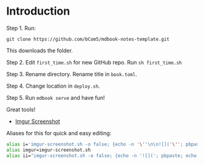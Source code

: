 # Introduction

Step 1. Run:
```
git clone https://github.com/bCom5/mdbook-notes-template.git
```
This downloads the folder.

Step 2. Edit `first_time.sh` for new GitHub repo. Run `sh first_time.sh`

Step 3. Rename directory. Rename title in `book.toml`.

Step 4. Change location in `deploy.sh`.

Step 5. Run `mdbook serve` and have fun!

Great tools!
* [Imgur Screenshot](https://github.com/jomo/imgur-screenshot)

Aliases for this for quick and easy editing:
```sh
alias i='imgur-screenshot.sh -o false; {echo -n '\''\n\n![]('\''; pbpaste; echo -n '\'')\n\n* '\''} | pbcopy'
alias imgur=imgur-screenshot.sh
alias ii="imgur-screenshot.sh -o false; {echo -n '![]('; pbpaste; echo -n ')\n'} | pbcopy"
```
